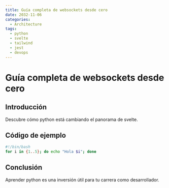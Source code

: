 ```yaml
---
title: Guía completa de websockets desde cero
date: 2032-11-06
categories:
  - Architecture
tags:
  - python
  - svelte
  - tailwind
  - jest
  - devops
---
```


# Guía completa de websockets desde cero

## Introducción

Descubre cómo python está cambiando el panorama de svelte.

## Código de ejemplo

```bash
#!/bin/bash
for i in {1..5}; do echo "Hola $i"; done
```

## Conclusión

Aprender python es una inversión útil para tu carrera como desarrollador.